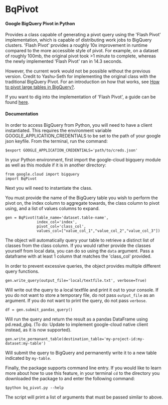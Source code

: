 # BqPivot

#### Google BigQuery Pivot in Python  
 
Provides a class capable of generating a pivot query using the 'Flash Pivot' implementation, which is capable of distributing work jobs to BigQuery clusters. 'Flash Pivot' provides a roughly 10x improvement in runtime compared to the more accessible style of pivot. For example, on a dataset of roughly 100mb, the original pivot took >1 minute to complete, whereas the newly implemented 'Flash Pivot' ran in 14.3 seconds. 

However, the current work would not be possible without the previous version. Credit to Yashu-Seth for implementing the original class with the traditional BigQuery Pivot. For an introduction on how that works, see [How to pivot large tables in BigQuery?](https://yashuseth.blog/2018/06/06/how-to-pivot-large-tables-in-bigquery/).

If you want to dig into the implementation of 'Flash Pivot', a guide can be found [here](https://corecompete.com/how-to-build-pivot-tables-in-bigquery-fast-and-easy/).

#### Documentation

In order to access BigQuery from Python, you will need to have a client instantiated. This requires the environment variable GOOGLE_APPLICATION_CREDENTIALS to be set to the path of your google json keyfile. From the terminal, run the command:

```
$export GOOGLE_APPLICATION_CREDENTIALS='path/to/creds.json'
```

In your Python environment, first import the google-cloud bigquery module as well as this module if it is in another directory: 

```
from google.cloud import bigquery
import BqPivot
```

Next you will need to instantiate the class. 

You must provide the name of the BigQuery table you wish to perform the pivot on, the index column to aggregate towards, the class column to pivot using, and a list of values columns to expand. 

```
gen = BqPivot(table_name='dataset.table-name',
              index_col='index',
              pivot_col='class_col',
              values_col=["value_col_1","value_col_2","value_col_3"])
```

The object will automatically query your table to retrieve a distinct list of classes from the class column. If you would rather provide the classes yourself from local data, you can do so using the `data` argument. Pass a dataframe with at least 1 column that matches the 'class_col' provided. 

In order to prevent excessive queries, the object provides multiple different query functions. 

```
gen.write_query(output_file='local/textfile.txt', verbose=True)
```

Will write out the query to a local textfile and print it out to your console. If you do not want to store a temporary file, do not pass `output_file` as an argument. If you do not want to print the query, do not pass `verbose`. 

```
df = gen.submit_pandas_query()
```

Will run the query and return the result as a pandas DataFrame using pd.read_gbq. (To do: Update to implement google-cloud native client instead, as it is now supported).

```
gen.write_permanant_table(destination_table='my-project-id:my-dataset:my-table')
```

Will submit the query to BigQuery and permanently write it to a new table indicated by `my-table`. 

Finally, the package supports command line entry. If you would like to learn more about how to use this feature, in your terminal `cd` to the directory you downloaded the package to and enter the following command:

```
$python bq_pivot.py --help
```

The script will print a list of arguments that must be passed similar to above. 

